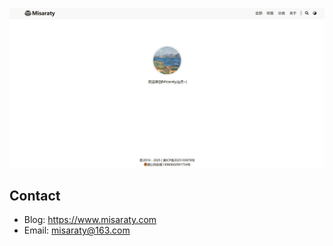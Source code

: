 <p align=center>
<img src="./blog.jpg" width=auto height=auto/>
</p>

## Contact
* Blog: https://www.misaraty.com
* Email: misaraty@163.com
